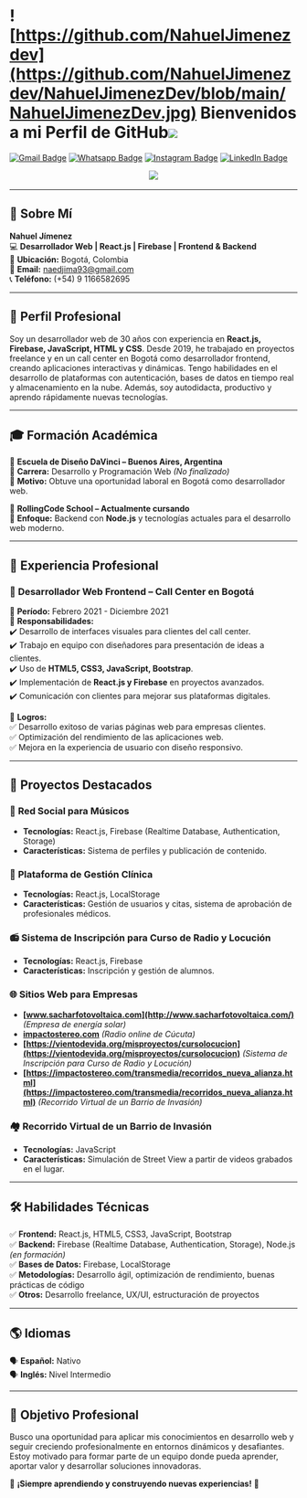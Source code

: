 # ![https://github.com/NahuelJimenezdev](https://github.com/NahuelJimenezdev/NahuelJimenezDev/blob/main/NahuelJimenezDev.jpg) Bienvenidos a mi Perfil de GitHub<img src="https://media.giphy.com/media/hvRJCLFzcasrR4ia7z/giphy.gif" width="28">
[![Gmail Badge](https://img.shields.io/badge/-Gmail-c14438?style=flat-square&logo=Gmail&logoColor=white&link=mailto:naedjima93@gmail.com)](mailto:naedjima93@gmail.com)
[![Whatsapp Badge](https://img.shields.io/badge/-Whatsapp-4CA143?style=flat-square&labelColor=4CA143&logo=whatsapp&logoColor=white&link=https://api.whatsapp.com/send?phone=1166582695&text=Bienvenido,%20dejame%20tu%20mensaje%20y%20apenas%20lo%20lea%20te%20contestare)](https://api.whatsapp.com/send?phone=1166582695&text=Bienvenido,%20dejame%20tu%20mensaje%20y%20apenas%20lo%20lea%20te%20contestare)
[![Instagram Badge](https://img.shields.io/badge/-Instagram-833AB4?style=flat-square&labelColor=833AB4&logo=instagram&logoColor=white&link=https://www.instagram.com/nahuel.jimenez/)](https://www.instagram.com/nahuel.jimenez/)
[![LinkedIn Badge](https://img.shields.io/badge/-LinkedIn-4267B2?style=flat-square&labelColor=4267B2&logo=linkedin&logoColor=white&link=https://www.linkedin.com/in/nahueljimenez/)](https://www.linkedin.com/in/nahueljimenez/)


<!-- Typing SVG by DenverCoder1 - https://github.com/DenverCoder1/readme-typing-svg -->
<p align="center">
  <a href="https://github.com/DenverCoder1/readme-typing-svg">
    <img src="https://readme-typing-svg.herokuapp.com/?lines=Desarrollador%20y%20programador%20web%20;Developer%20Full-Stack;%2B5%20Proyectos%20freelance%20activos&font=Fira%20Code&center=true&width=570&height=45&color=2A84FA&vCenter=true&size=28"></a>
</p>


---

## 🚀 Sobre Mí

**Nahuel Jímenez**  
💻 **Desarrollador Web | React.js | Firebase | Frontend & Backend**  
📍 **Ubicación:** Bogotá, Colombia  
📧 **Email:** naedjima93@gmail.com  
📞 **Teléfono:** (+54) 9 1166582695  

---

## 🎯 **Perfil Profesional**  
Soy un desarrollador web de 30 años con experiencia en **React.js, Firebase, JavaScript, HTML y CSS**. Desde 2019, he trabajado en proyectos freelance y en un call center en Bogotá como desarrollador frontend, creando aplicaciones interactivas y dinámicas. Tengo habilidades en el desarrollo de plataformas con autenticación, bases de datos en tiempo real y almacenamiento en la nube. Además, soy autodidacta, productivo y aprendo rápidamente nuevas tecnologías.

---

## 🎓 **Formación Académica**  
📌 **Escuela de Diseño DaVinci – Buenos Aires, Argentina**  
📖 **Carrera:** Desarrollo y Programación Web _(No finalizado)_  
🔹 **Motivo:** Obtuve una oportunidad laboral en Bogotá como desarrollador web.  

📌 **RollingCode School – Actualmente cursando**  
📖 **Enfoque:** Backend con **Node.js** y tecnologías actuales para el desarrollo web moderno.

---

## 💼 **Experiencia Profesional**  

### 🚀 **Desarrollador Web Frontend – Call Center en Bogotá**  
📅 **Período:** Febrero 2021 - Diciembre 2021  
📌 **Responsabilidades:**  
✔️ Desarrollo de interfaces visuales para clientes del call center.  
✔️ Trabajo en equipo con diseñadores para presentación de ideas a clientes.  
✔️ Uso de **HTML5, CSS3, JavaScript, Bootstrap**.  
✔️ Implementación de **React.js y Firebase** en proyectos avanzados.  
✔️ Comunicación con clientes para mejorar sus plataformas digitales.  

📌 **Logros:**  
✅ Desarrollo exitoso de varias páginas web para empresas clientes.  
✅ Optimización del rendimiento de las aplicaciones web.  
✅ Mejora en la experiencia de usuario con diseño responsivo.

---

## 📌 **Proyectos Destacados**  

### 🎵 **Red Social para Músicos**  
- **Tecnologías:** React.js, Firebase (Realtime Database, Authentication, Storage)  
- **Características:** Sistema de perfiles y publicación de contenido.  

### 🏥 **Plataforma de Gestión Clínica**  
- **Tecnologías:** React.js, LocalStorage  
- **Características:** Gestión de usuarios y citas, sistema de aprobación de profesionales médicos.  

### 📻 **Sistema de Inscripción para Curso de Radio y Locución**  
- **Tecnologías:** React.js, Firebase  
- **Características:** Inscripción y gestión de alumnos.  

### 🌐 **Sitios Web para Empresas**  
- **[www.sacharfotovoltaica.com](http://www.sacharfotovoltaica.com/)** _(Empresa de energía solar)_  
- **[impactostereo.com](https://impactostereo.com/)** _(Radio online de Cúcuta)_    
- **[https://vientodevida.org/misproyectos/cursolocucion](https://vientodevida.org/misproyectos/cursolocucion)** _(Sistema de Inscripción para Curso de Radio y Locución)_    
- **[https://impactostereo.com/transmedia/recorridos_nueva_alianza.html](https://impactostereo.com/transmedia/recorridos_nueva_alianza.html)** _(Recorrido Virtual de un Barrio de Invasión)_  

### 🏘️ **Recorrido Virtual de un Barrio de Invasión**  
- **Tecnologías:** JavaScript  
- **Características:** Simulación de Street View a partir de videos grabados en el lugar.

---

## 🛠️ **Habilidades Técnicas**  
✅ **Frontend:** React.js, HTML5, CSS3, JavaScript, Bootstrap  
✅ **Backend:** Firebase (Realtime Database, Authentication, Storage), Node.js _(en formación)_  
✅ **Bases de Datos:** Firebase, LocalStorage  
✅ **Metodologías:** Desarrollo ágil, optimización de rendimiento, buenas prácticas de código  
✅ **Otros:** Desarrollo freelance, UX/UI, estructuración de proyectos  

---

## 🌎 **Idiomas**  
🗣️ **Español:** Nativo  
🗣️ **Inglés:** Nivel Intermedio  

---

## 🎯 **Objetivo Profesional**  
Busco una oportunidad para aplicar mis conocimientos en desarrollo web y seguir creciendo profesionalmente en entornos dinámicos y desafiantes. Estoy motivado para formar parte de un equipo donde pueda aprender, aportar valor y desarrollar soluciones innovadoras.  

🚀 **¡Siempre aprendiendo y construyendo nuevas experiencias!** 🚀

